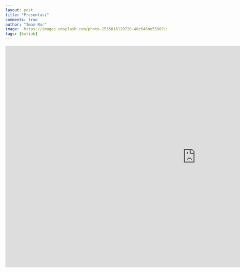 ```yaml
---
layout: post
title: "Presentasi"
comments: true
author: "Imam Nur"
image:  https://images.unsplash.com/photo-1535016120720-40c646be5580?ixlib=rb-1.2.1&ixid=eyJhcHBfaWQiOjEyMDd9&auto=format&fit=crop&w=750&q=80
tags: [kuliah]
---
```


<iframe src="https://undipmail-my.sharepoint.com/personal/imamnrchls_students_undip_ac_id/_layouts/15/Doc.aspx?sourcedoc={42b7a993-439b-460a-99ff-0426760b1df6}&amp;action=embedview&amp;wdAr=1.7777777777777777" width="1186px" height="691px" frameborder="0">This is an embedded <a target="_blank" href="https://office.com">Microsoft Office</a> presentation, powered by <a target="_blank" href="https://office.com/webapps">Office</a>.</iframe>
